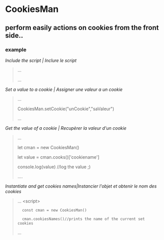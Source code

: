 # CookiesMan
## perform easily actions on cookies from the front side..


### example



*Include the script | Inclure le script*
>...
><script src='/pathtocookiesman'></script>
>...



*Set a value to a cookie | Assigner une valeur a un cookie*
>...
>
>CookiesMan.setCookie("unCookie","saValeur")
>
>
>...


*Get the value of a cookie | Recupèrer la valeur d'un cookie*
>...
>
>let cman = new CookiesMan()
>
>let value = cman.cooks()['cookiename']
>
>console.log(value) //log the value ;)
>
>
>....



*Instantiate and get cookies names|Instancier l'objet et obtenir le nom des cookies*
>...
><script\>
>
>
>
>       const cman = new CookiesMan()
>
>       cman.cookiesNames()//prints the name of the current set cookies
>
>
></script>
>
>...

